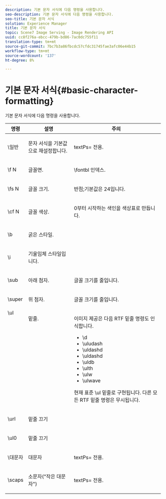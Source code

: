 ```yaml
---
description: 기본 문자 서식에 다음 명령을 사용합니다.
seo-description: 기본 문자 서식에 다음 명령을 사용합니다.
seo-title: 기본 문자 서식
solution: Experience Manager
title: 기본 문자 서식
topic: Scene7 Image Serving - Image Rendering API
uuid: cc8f276a-ebcc-479b-bd86-7ac0dc755f11
translation-type: tm+mt
source-git-commit: 7bc7b3a86fbcdc57cfdc31745fae3afc06e44b15
workflow-type: tm+mt
source-wordcount: '137'
ht-degree: 8%

---
```



# 기본 문자 서식{#basic-character-formatting}

기본 문자 서식에 다음 명령을 사용합니다.

<table id="table_65415B84652F4E7497299AD90AE7C191"> 
 <thead> 
  <tr> 
   <th class="entry"> 명령 </th> 
   <th class="entry"> 설명 </th> 
   <th class="entry"> 주의 </th> 
  </tr> 
 </thead>
 <tbody> 
  <tr> 
   <td> <span class="codeph"> \일반 </span> </td> 
   <td> <p>문자 서식을 기본값으로 재설정합니다. </p> </td> 
   <td> <p> <span class="codeph"> textPs=  </span> 전용. </p> </td> 
  </tr> 
  <tr> 
   <td> <span class="codeph"> \f  <span class="varname"> N  </span> </span> </td> 
   <td> <p>글꼴면. </p> </td> 
   <td> <p> <span class="codeph"> \fontbl  </span> 인덱스. </p> </td> 
  </tr> 
  <tr> 
   <td> <span class="codeph"> \fs  <span class="varname"> N  </span> </span> </td> 
   <td> <p>글꼴 크기. </p> </td> 
   <td> <p>반점;기본값은 24입니다. </p> </td> 
  </tr> 
  <tr> 
   <td> <span class="codeph"> \cf  <span class="varname"> N  </span> </span> </td> 
   <td> <p>글꼴 색상. </p> </td> 
   <td> <p>0부터 시작하는 색인을 색상표로 만듭니다. </p> </td> 
  </tr> 
  <tr> 
   <td> <span class="codeph"> \b </span> </td> 
   <td> <p>굵은 스타일. </p> </td> 
   <td> <p> </p> </td> 
  </tr> 
  <tr> 
   <td> <span class="codeph"> \i </span> </td> 
   <td> <p>기울임체 스타일입니다. </p> </td> 
   <td> <p> </p> </td> 
  </tr> 
  <tr> 
   <td> <span class="codeph"> \sub  </span> </td> 
   <td> <p>아래 첨자. </p> </td> 
   <td> <p>글꼴 크기를 줄입니다. </p> </td> 
  </tr> 
  <tr> 
   <td> <span class="codeph"> \super  </span> </td> 
   <td> <p>위 첨자. </p> </td> 
   <td> <p>글꼴 크기를 줄입니다. </p> </td> 
  </tr> 
  <tr valign="top"> 
   <td> <span class="codeph"> \ul  </span> </td> 
   <td> <p>밑줄. </p> </td> 
   <td> <p>이미지 제공은 다음 RTF 밑줄 명령도 인식합니다. </p> <p> 
     <ul id="ul_EF2077DD51F94E2E94D8F1FA661F95DE"> 
      <li id="li_F9382148CCCC4A6AB373DD96D28B71EE"> <span class="codeph"> \d  </span> </li> 
      <li id="li_141276B2082E4AD0A8C7D3BDDADD6EE2"> <span class="codeph"> \uludash  </span> </li> 
      <li id="li_32CE2C69EEFE462FB21F49FF52A65B0B"> <span class="codeph"> \uldashd  </span> </li> 
      <li id="li_DCF3CD4F884845A5A6B84BDD8DB3A572"> <span class="codeph"> \uldashd  </span> </li> 
      <li id="li_FDEF96CCE14D41BDB878AADCFF73068F"> <span class="codeph"> \uldb  </span> </li> 
      <li id="li_482CCC6F5D8544CCA69DF2A070097ABD"> <span class="codeph"> \ulth  </span> </li> 
      <li id="li_F11C79A6640B4C0684CA5D9733E49F43"> <span class="codeph"> \ulw  </span> </li> 
      <li id="li_84F94D17372B4C0494A9F8AEC951C556"> <span class="codeph"> \ulwave  </span> </li> 
     </ul> </p> <p>현재 표준 <span class="codeph"> \ul </span> 밑줄로 구현됩니다. 다른 모든 RTF 밑줄 명령은 무시됩니다. </p> </td> 
  </tr> 
  <tr> 
   <td> <span class="codeph"> \url  </span> </td> 
   <td> <p>밑줄 끄기 </p> </td> 
   <td> <p> </p> </td> 
  </tr> 
  <tr> 
   <td> <span class="codeph"> \ul0  </span> </td> 
   <td> <p>밑줄 끄기 </p> </td> 
   <td> <p> </p> </td> 
  </tr> 
  <tr> 
   <td> <span class="codeph"> \대문자 </span> </td> 
   <td> <p>대문자 </p> </td> 
   <td> <p> <span class="codeph"> textPs=  </span> 전용. </p> </td> 
  </tr> 
  <tr> 
   <td> <span class="codeph"> \scaps  </span> </td> 
   <td> <p>소문자("작은 대문자") </p> </td> 
   <td> <p> <span class="codeph"> textPs=  </span> 전용. </p> </td> 
  </tr> 
 </tbody> 
</table>


